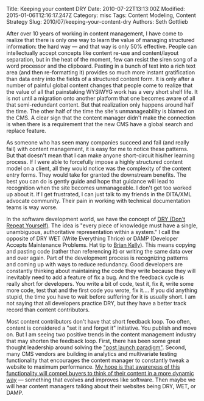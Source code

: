 Title: Keeping your content DRY
Date: 2010-07-22T13:13:00Z
Modified: 2015-01-06T12:16:17.247Z
Category: misc
Tags: Content Modeling, Content Strategy
Slug: 2010/07/keeping-your-content-dry
Authors: Seth Gottlieb

After over 10 years of working in content management, I have come to realize that there is only one way to learn the value of managing structured information: the hard way — and that way is only 50% effective. People can intellectually accept concepts like content re-use and content/layout separation, but in the heat of the moment, few can resist the siren song of a word processor and the clipboard. Pasting in a bunch of text into a rich text area (and then re-formatting it) provides so much more instant gratification than data entry into the fields of a structured content form. It is only after a number of painful global content changes that people come to realize that the value of all that painstaking WYSIWYG work has a very short shelf life. It is not until a migration onto another platform that one becomes aware of all that semi-redundant content. But that realization only happens around half the time. The other half of the time the site's unmanageability is blamed on the CMS. A clear sign that the content manager didn't make the connection is when there is a requirement that the new CMS have a global search and replace feature.  

As someone who has seen many companies succeed and fail (and really fail) with content management, it is easy for me to notice these patterns. But that doesn't mean that I can make anyone short-circuit his/her learning process. If I were able to forcefully impose a highly structured content model on a client, all they would notice was the complexity of the content entry forms. They would take for granted the downstream benefits. The best you can do is gently guide and hope that guidance will lead to recognition when the site becomes unmanageable. I don't get too worked up about it. If I get frustrated, I can just talk to my friends in the DITA/XML advocate community. Their pain in working with technical documentation teams is way worse.  

In the software development world, we have the concept of [DRY (Don't Repeat Yourself)](http://en.wikipedia.org/wiki/Don't_repeat_yourself). The idea is "every piece of knowledge must have a single, unambiguous, authoritative representation within a system." I call the opposite of DRY WET (Write Everything Thrice) or DAMP (Developer Accepts Maintenance Problems. Hat tip to [Brian Kelly](http://blog.spilth.org/)). This means copying and pasting code (rather than referencing it) or writing the same data over and over again. Part of the development process is recognizing patterns and coming up with ways to reduce redundancy. Good developers are constantly thinking about maintaining the code they write because they will inevitably need to add a feature of fix a bug. And the feedback cycle is really short for developers. You write a bit of code, test it, fix it, write some more code, test that and the first code you wrote, fix it.... If you did anything stupid, the time you have to wait before suffering for it is usually short. I am not saying that all developers practice DRY, but they have a better track record than content contributors.  

Most content contributors don't have that short feedback loop. Too often, content is considered a "set it and forget it" initiative. You publish and move on. But I am seeing two positive trends in the content management industry that may shorten the feedback loop. First, there has been some great thought leadership around solving the ["post launch paradigm"](http://www.contenthere.net/2010/06/jeff-cram-your-website-is-not-a-project.html). Second, many CMS vendors are building in analytics and multivariate testing functionality that encourages the content manager to constantly tweak a website to maximum performance. [My hope is that awareness of this functionality will compel buyers to think of their content in a more dynamic way](http://www.contenthere.net/2009/12/are-content-managers-ready-for-personalization.html) — something that evolves and improves like software. Then maybe we will hear content managers talking about their websites being DRY, WET, or DAMP.  
